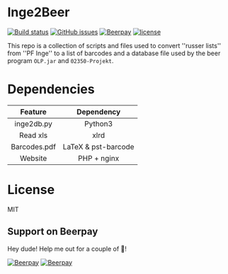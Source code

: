 Inge2Beer
=========

[![Build status](https://img.shields.io/travis/NicolaiSoeborg/Inge2Beer/master.svg?label=Build)](https://travis-ci.org/NicolaiSoeborg/Inge2Beer)
[![GitHub issues](https://img.shields.io/github/issues/NicolaiSoeborg/Inge2Beer.svg)](issues)
[![Beerpay](https://beerpay.io/NicolaiSoeborg/Inge2Beer/badge.svg?style=flat)](https://beerpay.io/NicolaiSoeborg/Inge2Beer)
[![license](https://img.shields.io/badge/License-MIT-blue.svg)](LICENSE)

This repo is a collection of scripts and files used to convert ''russer lists'' from ''PF Inge'' to a list of barcodes and a database file used by the beer program `OLP.jar` and `02350-Projekt`.

# Dependencies

|    Feature   	|      Dependency     	|
|:------------:	|:-------------------:	|
|  inge2db.py  	|       Python3       	|
|   Read xls   	|         xlrd        	|
| Barcodes.pdf 	| LaTeX & pst-barcode 	|
|    Website	|     PHP + nginx  	|


# License
MIT

## Support on Beerpay
Hey dude! Help me out for a couple of :beers:!

[![Beerpay](https://beerpay.io/NicolaiSoeborg/Inge2Beer/badge.svg?style=beer-square)](https://beerpay.io/NicolaiSoeborg/Inge2Beer)  [![Beerpay](https://beerpay.io/NicolaiSoeborg/Inge2Beer/make-wish.svg?style=flat-square)](https://beerpay.io/NicolaiSoeborg/Inge2Beer?focus=wish)